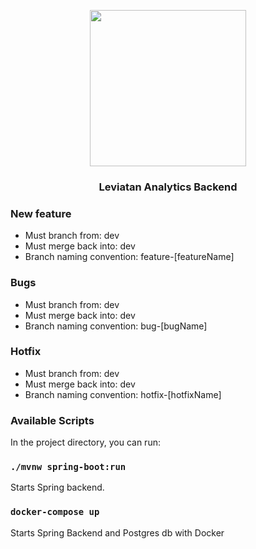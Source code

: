 <p align="center">
  <img width="250" height="250" src="https://i.ibb.co/xStf5Z4/11692-Leviatan-02.png">
</p>

<h3 align="center">
  Leviatan Analytics Backend
</h3>

### New feature
 - Must branch from: dev
 - Must merge back into: dev
 - Branch naming convention: feature-[featureName]

### Bugs
 - Must branch from: dev
 - Must merge back into: dev
 - Branch naming convention: bug-[bugName]

 ### Hotfix
  - Must branch from: dev
  - Must merge back into: dev
  - Branch naming convention: hotfix-[hotfixName]

### Available Scripts

In the project directory, you can run:

### `./mvnw spring-boot:run`

Starts Spring backend.

### `docker-compose up`

Starts Spring Backend and Postgres db with Docker
